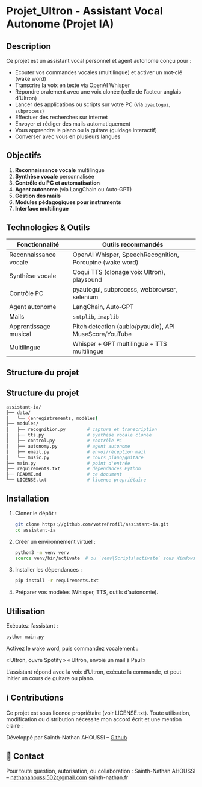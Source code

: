 # Projet_Ultron - Assistant Vocal Autonome (Projet IA)

## Description

Ce projet est un assistant vocal personnel et agent autonome conçu pour :

- Ecouter vos commandes vocales (multilingue) et activer un mot‑clé (wake word)
- Transcrire la voix en texte via OpenAI Whisper
- Répondre oralement avec une voix clonée (celle de l’acteur anglais d’Ultron)
- Lancer des applications ou scripts sur votre PC (via `pyautogui`, `subprocess`)
- Effectuer des recherches sur internet
- Envoyer et rédiger des mails automatiquement
- Vous apprendre le piano ou la guitare (guidage interactif)
- Converser avec vous en plusieurs langues

## Objectifs

1. **Reconnaissance vocale** multilingue
2. **Synthèse vocale** personnalisée
3. **Contrôle du PC et automatisation**
4. **Agent autonome** (via LangChain ou Auto‑GPT)
5. **Gestion des mails**
6. **Modules pédagogiques pour instruments**
7. **Interface multilingue**

## Technologies & Outils

| Fonctionnalité        | Outils recommandés                                                                                                                                       |
|----------------------|----------------------------------------------------------------------------------------------------------------------------------------------------------|
| Reconnaissance vocale | OpenAI Whisper, SpeechRecognition, Porcupine (wake word)                                                                                               |
| Synthèse vocale       | Coqui TTS (clonage voix Ultron), playsound                                                                                                               |
| Contrôle PC           | pyautogui, subprocess, webbrowser, selenium                                                                                                              |
| Agent autonome        | LangChain, Auto‑GPT                                                                                                                                     |
| Mails                 | `smtplib`, `imaplib`                                                                                                                                   |
| Apprentissage musical | Pitch detection (aubio/pyaudio), API MuseScore/YouTube                                                                                                  |
| Multilingue           | Whisper + GPT multilingue + TTS multilingue                                                                                                             |

## Structure du projet

## Structure du projet

```bash
assistant-ia/
├── data/
│   └── (enregistrements, modèles)
├── modules/
│   ├── recognition.py        # capture et transcription
│   ├── tts.py                # synthèse vocale clonée
│   ├── control.py            # contrôle PC
│   ├── autonomy.py           # agent autonome
│   ├── email.py              # envoi/réception mail
│   └── music.py              # cours piano/guitare
├── main.py                   # point d'entrée
├── requirements.txt          # dépendances Python
├── README.md                 # ce document
└── LICENSE.txt               # licence propriétaire
```



## Installation

1. Cloner le dépôt :
   ```bash
   git clone https://github.com/votreProfil/assistant-ia.git
   cd assistant-ia
2. Créer un environnement virtuel :
   ```bash
   python3 -m venv venv
   source venv/bin/activate  # ou `venv\Scripts\activate` sous Windows
3. Installer les dépendances :
   ```bash
   pip install -r requirements.txt
4. Préparer vos modèles (Whisper, TTS, outils d’autonomie).


## Utilisation

Exécutez l’assistant :
   ```bash
   python main.py
   ```

Activez le wake word, puis commandez vocalement :

« Ultron, ouvre Spotify »
« Ultron, envoie un mail à Paul »

L’assistant répond avec la voix d’Ultron, exécute la commande, et peut initier un cours de guitare ou piano.

## ℹ️ Contributions
Ce projet est sous licence propriétaire (voir LICENSE.txt). Toute utilisation, modification ou distribution nécessite mon accord écrit et une mention claire :

Développé par Sainth-Nathan AHOUSSI – [Github](https://github.com/sainth-nathan-ahoussi)


## 📧 Contact

Pour toute question, autorisation, ou collaboration :
Sainth-Nathan AHOUSSI – nathanahoussi502@gmail.com
sainth-nathan.fr

